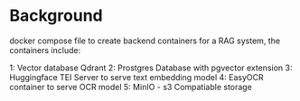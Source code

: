 

# Background
docker compose file to create backend containers for a RAG system, the containers include:

1: Vector database Qdrant 
2: Prostgres Database with pgvector extension
3: Huggingface TEI Server to serve text embedding model
4: EasyOCR container to serve OCR model
5: MinIO - s3 Compatiable storage




